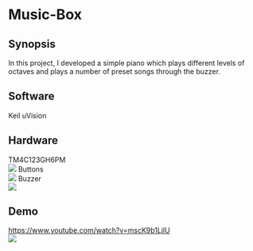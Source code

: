 # Music-Box
## Synopsis
In this project, I developed a simple piano which plays different levels of octaves and plays a number of preset songs through the buzzer.
## Software
Keil uVision<br/>
## Hardware
TM4C123GH6PM<br/>
![](https://www.ti.com/content/dam/ticom/images/products/ic/processors/evm-boards/ek-tm4c123gxl-angled.png:large)
Buttons<br/>
![](https://m.media-amazon.com/images/I/71zbJf55BXL.jpg)
Buzzer<br/>
![](https://m.media-amazon.com/images/I/61AFrwecDeL.jpg)
## Demo
https://www.youtube.com/watch?v=mscK9b1LjlU<br/>
[![](https://img.youtube.com/vi/mscK9b1LjlU/0.jpg)](https://www.youtube.com/watch?v=mscK9b1LjlU)
